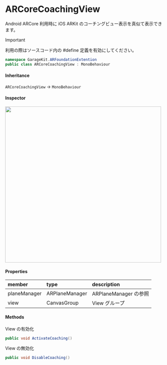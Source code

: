 # ARCoreCoachingView

Android ARCore 利用時に iOS ARKit のコーチングビュー表示を真似て表示できます。

> [!IMPORTANT]
> 利用の際はソースコード内の #define 定義を有効にしてください。

```csharp
namespace GarageKit.ARFoundationExtention
public class ARCoreCoachingView : MonoBehaviour
```

#### Inheritance

`ARCoreCoachingView` -> `MonoBehaviour`

#### Inspector

<img src="~/image/script_reference/arcorecoachingview_inspector.png" width="500px"/>

#### Properties

|member|type|description|
|:--|:--|:--|
|planeManager|ARPlaneManager|ARPlaneManager の参照|
|view|CanvasGroup|View グループ|

#### Methods

View の有効化
```csharp
public void ActivateCoaching()
```

View の無効化
```csharp
public void DisableCoaching()
```
